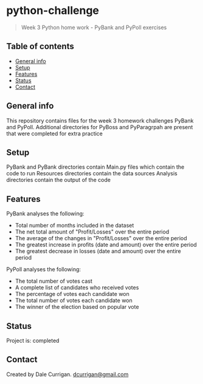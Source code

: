 # python-challenge

> Week 3 Python home work - PyBank and PyPoll exercises

## Table of contents
* [General info](#general-info)
* [Setup](#setup)
* [Features](#features)
* [Status](#status)
* [Contact](#contact)

## General info
This repository contains files for the week 3 homework challenges PyBank and PyPoll. Additional directories for PyBoss and PyParagrpah are present that were completed for extra practice 

## Setup
PyBank and PyBank directories contain Main.py files which contain the code to run
Resources directories contain the data sources
Analysis directories contain the output of the code

## Features
PyBank analyses the following:
* Total number of months included in the dataset
* The net total amount of "Profit/Losses" over the entire period
* The average of the changes in "Profit/Losses" over the entire period
* The greatest increase in profits (date and amount) over the entire period
* The greatest decrease in losses (date and amount) over the entire period

PyPoll analyses the following:
* The total number of votes cast
* A complete list of candidates who received votes
* The percentage of votes each candidate won
* The total number of votes each candidate won
* The winner of the election based on popular vote

## Status
Project is: completed

## Contact
Created by Dale Currigan. dcurrigan@gmail.com

